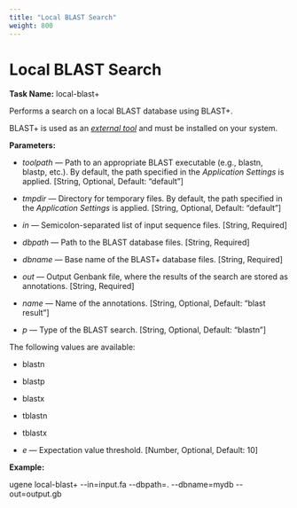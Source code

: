 ```yaml
---
title: "Local BLAST Search"
weight: 800
---
```


# Local BLAST Search

**Task Name:** local-blast+

Performs a search on a local BLAST database using BLAST+.

BLAST+ is used as an [_external tool_](http://ugene.unipro.ru/documentation/manual/plugins/external_tool_support.html#external-tool-support) and must be installed on your system.

**Parameters:**

- _toolpath_ — Path to an appropriate BLAST executable (e.g., blastn, blastp, etc.). By default, the path specified in the _Application Settings_ is applied. \[String, Optional, Default: “default”\]

- _tmpdir_ — Directory for temporary files. By default, the path specified in the _Application Settings_ is applied. \[String, Optional, Default: “default”\]

- _in_ — Semicolon-separated list of input sequence files. \[String, Required\]

- _dbpath_ — Path to the BLAST database files. \[String, Required\]

- _dbname_ — Base name of the BLAST+ database files. \[String, Required\]

- _out_ — Output Genbank file, where the results of the search are stored as annotations. \[String, Required\]

- _name_ — Name of the annotations. \[String, Optional, Default: “blast result”\]

- _p_ — Type of the BLAST search. \[String, Optional, Default: “blastn”\]

The following values are available:
  
  - blastn
  - blastp
  - blastx
  - tblastn
  - tblastx

- _e_ — Expectation value threshold. \[Number, Optional, Default: 10\]

**Example:**

ugene local-blast+ --in=input.fa --dbpath=. --dbname=mydb --out=output.gb